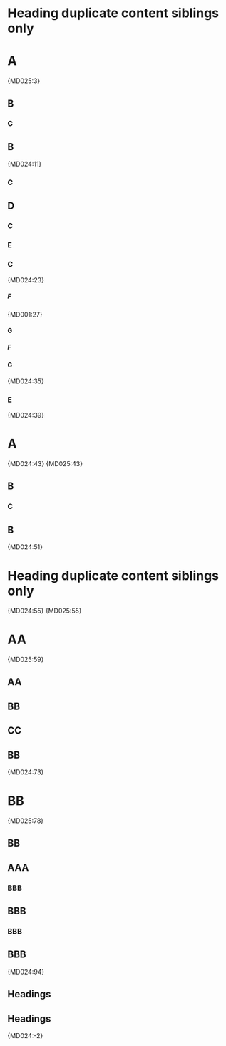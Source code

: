 # Heading duplicate content siblings only

# A

{MD025:3}

## B

### C

## B

{MD024:11}

### C

## D

### C

### E

### C

{MD024:23}

##### F

{MD001:27}

#### G

##### F

#### G

{MD024:35}

### E

{MD024:39}

# A

{MD024:43} {MD025:43}

## B

### C

## B

{MD024:51}

# Heading duplicate content siblings only

{MD024:55} {MD025:55}

AA
==

{MD025:59}

AA
--

BB
--

CC
--

BB
--

{MD024:73}

BB
==

{MD025:78}

BB
--

## AAA ##

### BBB ###

## BBB ##

### BBB ###

## BBB ##

{MD024:94}

## Headings <!-- that differ -->

## Headings <!-- in comments -->

{MD024:-2}

<!-- markdownlint-configure-file {
  "heading-style": false,
  "no-duplicate-heading": {
    "siblings_only": true
  }
} -->
